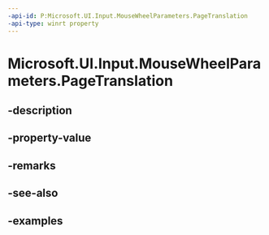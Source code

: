 ```yaml
---
-api-id: P:Microsoft.UI.Input.MouseWheelParameters.PageTranslation
-api-type: winrt property
---
```


# Microsoft.UI.Input.MouseWheelParameters.PageTranslation

<!--
public Windows.Foundation.Point PageTranslation { get; set; }
-->


## -description

## -property-value

## -remarks

## -see-also

## -examples


